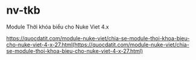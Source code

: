 # nv-tkb
Module Thời khóa biểu cho Nuke Viet 4.x

https://quocdatit.com/module-nuke-viet/chia-se-module-thoi-khoa-bieu-cho-nuke-viet-4-x-27.html(https://quocdatit.com/module-nuke-viet/chia-se-module-thoi-khoa-bieu-cho-nuke-viet-4-x-27.html)
